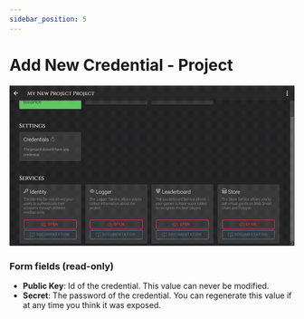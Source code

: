 ```yaml
---
sidebar_position: 5
---
```


# Add New Credential - Project

![Gif](/img/dashboard/add_new_credential_15fps.gif)

### Form fields (read-only)
- **Public Key**: Id of the credential. This value can never be modified.
- **Secret**: The password of the credential. You can regenerate this value if at any time you think it was exposed.
